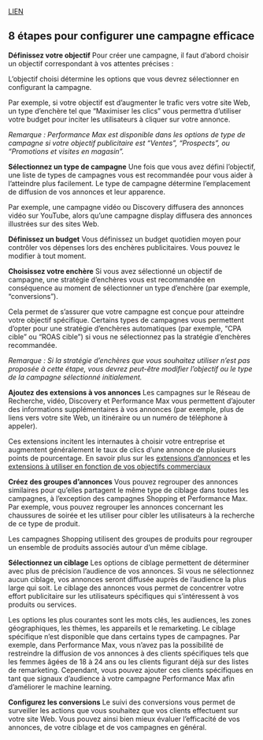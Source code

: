 [LIEN](https://next-u.academy/cours/introduction-au-referencement-payant-sea/15620/)
## 8 étapes pour configurer une campagne efficace

**Définissez votre objectif**
Pour créer une campagne, il faut d’abord choisir un objectif correspondant à vos attentes précises :

L’objectif choisi détermine les options que vous devrez sélectionner en configurant la campagne.

Par exemple, si votre objectif est d’augmenter le trafic vers votre site Web, un type d’enchère tel que “Maximiser les clics” vous permettra d’utiliser votre budget pour inciter les utilisateurs à cliquer sur votre annonce.

*Remarque : Performance Max est disponible dans les options de type de campagne si votre objectif publicitaire est “Ventes”, “Prospects”, ou “Promotions et visites en magasin”.*

**Sélectionnez un type de campagne**
Une fois que vous avez défini l’objectif, une liste de types de campagnes vous est recommandée pour vous aider à l’atteindre plus facilement. Le type de campagne détermine l’emplacement de diffusion de vos annonces et leur apparence.

Par exemple, une campagne vidéo ou Discovery diffusera des annonces vidéo sur YouTube, alors qu’une campagne display diffusera des annonces illustrées sur des sites Web.

**Définissez un budget**
Vous définissez un budget quotidien moyen pour contrôler vos dépenses lors des enchères publicitaires. Vous pouvez le modifier à tout moment.

**Choisissez votre enchère**
Si vous avez sélectionné un objectif de campagne, une stratégie d’enchères vous est recommandée en conséquence au moment de sélectionner un type d’enchère (par exemple, “conversions”).

Cela permet de s’assurer que votre campagne est conçue pour atteindre votre objectif spécifique. Certains types de campagnes vous permettent d’opter pour une stratégie d’enchères automatiques (par exemple, “CPA cible” ou “ROAS cible”) si vous ne sélectionnez pas la stratégie d’enchères recommandée.

*Remarque : Si la stratégie d’enchères que vous souhaitez utiliser n’est pas proposée à cette étape, vous devrez peut-être modifier l’objectif ou le type de la campagne sélectionné initialement.*

**Ajoutez des extensions à vos annonces**
Les campagnes sur le Réseau de Recherche, vidéo, Discovery et Performance Max vous permettent d’ajouter des informations supplémentaires à vos annonces (par exemple, plus de liens vers votre site Web, un itinéraire ou un numéro de téléphone à appeler).

Ces extensions incitent les internautes à choisir votre entreprise et augmentent généralement le taux de clics d’une annonce de plusieurs points de pourcentage. En savoir plus sur les [extensions d’annonces](https://support.google.com/google-ads/answer/2375499) et les [extensions à utiliser en fonction de vos objectifs commerciaux](https://support.google.com/google-ads/answer/7332837)

**Créez des groupes d’annonces**
Vous pouvez regrouper des annonces similaires pour qu’elles partagent le même type de ciblage dans toutes les campagnes, à l’exception des campagnes Shopping et Performance Max. Par exemple, vous pouvez regrouper les annonces concernant les chaussures de soirée et les utiliser pour cibler les utilisateurs à la recherche de ce type de produit.

Les campagnes Shopping utilisent des groupes de produits pour regrouper un ensemble de produits associés autour d’un même ciblage.

**Sélectionnez un ciblage**
Les options de ciblage permettent de déterminer avec plus de précision l’audience de vos annonces. Si vous ne sélectionnez aucun ciblage, vos annonces seront diffusée auprès de l’audience la plus large qui soit. Le ciblage des annonces vous permet de concentrer votre effort publicitaire sur les utilisateurs spécifiques qui s’intéressent à vos produits ou services.

Les options les plus courantes sont les mots clés, les audiences, les zones géographiques, les thèmes, les appareils et le remarketing. Le ciblage spécifique n’est disponible que dans certains types de campagnes. Par exemple, dans Performance Max, vous n’avez pas la possibilité de restreindre la diffusion de vos annonces à des clients spécifiques tels que les femmes âgées de 18 à 24 ans ou les clients figurant déjà sur des listes de remarketing. Cependant, vous pouvez ajouter ces clients spécifiques en tant que signaux d’audience à votre campagne Performance Max afin d’améliorer le machine learning.

**Configurez les conversions**
Le suivi des conversions vous permet de surveiller les actions que vous souhaitez que vos clients effectuent sur votre site Web. Vous pouvez ainsi bien mieux évaluer l’efficacité de vos annonces, de votre ciblage et de vos campagnes en général.